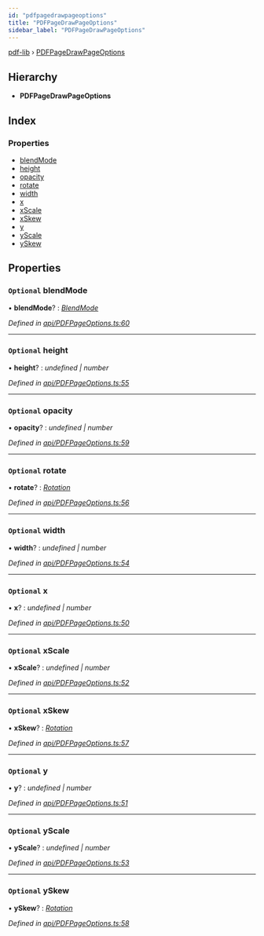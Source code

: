 ```yaml
---
id: "pdfpagedrawpageoptions"
title: "PDFPageDrawPageOptions"
sidebar_label: "PDFPageDrawPageOptions"
---
```


[pdf-lib](../index.md) › [PDFPageDrawPageOptions](pdfpagedrawpageoptions.md)

## Hierarchy

* **PDFPageDrawPageOptions**

## Index

### Properties

* [blendMode](pdfpagedrawpageoptions.md#optional-blendmode)
* [height](pdfpagedrawpageoptions.md#optional-height)
* [opacity](pdfpagedrawpageoptions.md#optional-opacity)
* [rotate](pdfpagedrawpageoptions.md#optional-rotate)
* [width](pdfpagedrawpageoptions.md#optional-width)
* [x](pdfpagedrawpageoptions.md#optional-x)
* [xScale](pdfpagedrawpageoptions.md#optional-xscale)
* [xSkew](pdfpagedrawpageoptions.md#optional-xskew)
* [y](pdfpagedrawpageoptions.md#optional-y)
* [yScale](pdfpagedrawpageoptions.md#optional-yscale)
* [ySkew](pdfpagedrawpageoptions.md#optional-yskew)

## Properties

### `Optional` blendMode

• **blendMode**? : *[BlendMode](../enums/blendmode.md)*

*Defined in [api/PDFPageOptions.ts:60](https://github.com/Hopding/pdf-lib/blob/30d2aa2/src/api/PDFPageOptions.ts#L60)*

___

### `Optional` height

• **height**? : *undefined | number*

*Defined in [api/PDFPageOptions.ts:55](https://github.com/Hopding/pdf-lib/blob/30d2aa2/src/api/PDFPageOptions.ts#L55)*

___

### `Optional` opacity

• **opacity**? : *undefined | number*

*Defined in [api/PDFPageOptions.ts:59](https://github.com/Hopding/pdf-lib/blob/30d2aa2/src/api/PDFPageOptions.ts#L59)*

___

### `Optional` rotate

• **rotate**? : *[Rotation](../index.md#rotation)*

*Defined in [api/PDFPageOptions.ts:56](https://github.com/Hopding/pdf-lib/blob/30d2aa2/src/api/PDFPageOptions.ts#L56)*

___

### `Optional` width

• **width**? : *undefined | number*

*Defined in [api/PDFPageOptions.ts:54](https://github.com/Hopding/pdf-lib/blob/30d2aa2/src/api/PDFPageOptions.ts#L54)*

___

### `Optional` x

• **x**? : *undefined | number*

*Defined in [api/PDFPageOptions.ts:50](https://github.com/Hopding/pdf-lib/blob/30d2aa2/src/api/PDFPageOptions.ts#L50)*

___

### `Optional` xScale

• **xScale**? : *undefined | number*

*Defined in [api/PDFPageOptions.ts:52](https://github.com/Hopding/pdf-lib/blob/30d2aa2/src/api/PDFPageOptions.ts#L52)*

___

### `Optional` xSkew

• **xSkew**? : *[Rotation](../index.md#rotation)*

*Defined in [api/PDFPageOptions.ts:57](https://github.com/Hopding/pdf-lib/blob/30d2aa2/src/api/PDFPageOptions.ts#L57)*

___

### `Optional` y

• **y**? : *undefined | number*

*Defined in [api/PDFPageOptions.ts:51](https://github.com/Hopding/pdf-lib/blob/30d2aa2/src/api/PDFPageOptions.ts#L51)*

___

### `Optional` yScale

• **yScale**? : *undefined | number*

*Defined in [api/PDFPageOptions.ts:53](https://github.com/Hopding/pdf-lib/blob/30d2aa2/src/api/PDFPageOptions.ts#L53)*

___

### `Optional` ySkew

• **ySkew**? : *[Rotation](../index.md#rotation)*

*Defined in [api/PDFPageOptions.ts:58](https://github.com/Hopding/pdf-lib/blob/30d2aa2/src/api/PDFPageOptions.ts#L58)*

